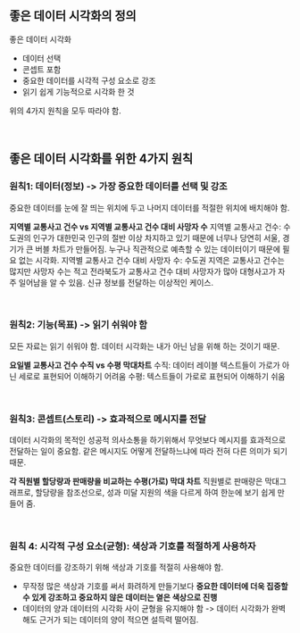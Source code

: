 ## 좋은 데이터 시각화의 정의
좋은 데이터 시각화
- 데이터 선택
- 콘셉트 포함
- 중요한 데이터를 시각적 구성 요소로 강조
- 읽기 쉽게 기능적으로 시각화 한 것

위의 4가지 원칙을 모두 따라야 함.

<br/>

## 좋은 데이터 시각화를 위한 4가지 원칙

### 원칙1: 데이터(정보) -> 가장 중요한 데이터를 선택 및 강조
중요한 데이터를 눈에 잘 띄는 위치에 두고 나머지 데이터를 적절한 위치에 배치해야 함.

**지역별 교통사고 건수 vs 지역별 교통사고 건수 대비 사망자 수**
지역별 교통사고 건수: 수도권의 인구가 대한민국 인구의 절반 이상 차지하고 있기 때문에 너무나 당연히 서울, 경기가 큰 버블 차트가 만들어짐. 누구나 직관적으로 예측할 수 있는 데이터이기 때문에 필요 없는 시각화.
지역별 교통사고 건수 대비 사망자 수: 수도권 지역은 교통사고 건수는 많지만 사망자 수는 적고 전라북도가 교통사고 건수 대비 사망자가 많아 대형사고가 자주 일어남을 알 수 있음. 신규 정보를 전달하는 이상적인 케이스.

<br/>

### 원칙2: 기능(목표) -> 읽기 쉬워야 함
모든 자료는 읽기 쉬워야 함. 데이터 시각화는 내가 아닌 남을 위해 하는 것이기 때문.

**요일별 교통사고 건수 수직 vs 수평 막대차트**
수직: 데이터 레이블 텍스트들이 가로가 아닌 세로로 표현되어 이해하기 어려움
수평: 텍스트들이 가로로 표현되어 이해하기 쉬움

<br/>

### 원칙3: 콘셉트(스토리) -> 효과적으로 메시지를 전달
데이터 시각화의 목적인 성공적 의사소통을 하기위해서 무엇보다 메시지를 효과적으로 전달하는 일이 중요함. 같은 메시지도 어떻게 전달하느냐에 따라 전혀 다른 의미가 되기 때문.

**각 직원별 할당량과 판매량을 비교하는 수평(가로) 막대 차트**
직원별로 판매량은 막대그래프로, 할당량을 참조선으로, 성과 미달 지원의 색을 다르게 하여 한눈에 보기 쉽게 만들어 줌.


<br/>

### 원칙 4: 시각적 구성 요소(균형): 색상과 기호를 적절하게 사용하자
중요한 데이터를 강조하기 위해 색상과 기호를 적절히 사용해야 함.
- 무작정 많은 색상과 기호를 써서 화려하게 만들기보다 **중요한 데이터에 더욱 집중할 수 있게 강조하고 중요하지 않은 데이터는 옅은 색상으로 진행**
- 데이터의 양과 데이터의 시각화 사이 균형을 유지해야 함 -> 데이터 시각화가 완벽해도 근거가 되는 데이터의 양이 적으면 설득력 떨어짐.


